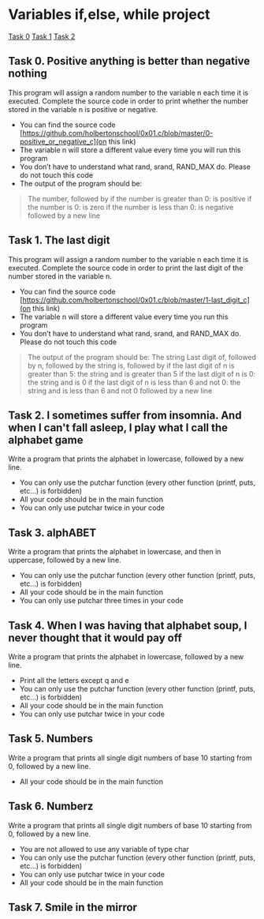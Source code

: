 # Variables if,else, while project

[Task 0](#task0)
[Task 1](#task1)
[Task 2](#task2)

## Task 0. Positive anything is better than negative nothing <a name="task0"></a> 
This program will assign a random number to the variable n each time it is executed. Complete the source code in order to print whether the number stored in the variable n is positive or negative.

- You can find the source code [https://github.com/holbertonschool/0x01.c/blob/master/0-positive_or_negative_c](on this link)
- The variable n will store a different value every time you will run this program
- You don’t have to understand what rand, srand, RAND_MAX do. Please do not touch this code
- The output of the program should be:
>The number, followed by
>if the number is greater than 0: is positive
>if the number is 0: is zero
>if the number is less than 0: is negative
>followed by a new line

## Task 1. The last digit <a name="task1"></a>
This program will assign a random number to the variable n each time it is executed. Complete the source code in order to print the last digit of the number stored in the variable n.

- You can find the source code [https://github.com/holbertonschool/0x01.c/blob/master/1-last_digit_c](on this link)
- The variable n will store a different value every time you run this program
- You don’t have to understand what rand, srand, and RAND_MAX do. Please do not touch this code
>The output of the program should be:
>The string Last digit of, followed by n, followed by the string is, followed by
>if the last digit of n is greater than 5: the string and is greater than 5
>if the last digit of n is 0: the string and is 0
>if the last digit of n is less than 6 and not 0: the string and is less than 6 and not 0
>followed by a new line

## Task 2. I sometimes suffer from insomnia. And when I can't fall asleep, I play what I call the alphabet game <a name="task2"></a>
Write a program that prints the alphabet in lowercase, followed by a new line.
- You can only use the putchar function (every other function (printf, puts, etc…) is forbidden)
- All your code should be in the main function
- You can only use putchar twice in your code

## Task 3. alphABET <a name="task3"></a>
Write a program that prints the alphabet in lowercase, and then in uppercase, followed by a new line.
- You can only use the putchar function (every other function (printf, puts, etc…) is forbidden)
- All your code should be in the main function
- You can only use putchar three times in your code

## Task 4. When I was having that alphabet soup, I never thought that it would pay off <a name="task4"></a>
Write a program that prints the alphabet in lowercase, followed by a new line.
- Print all the letters except q and e
- You can only use the putchar function (every other function (printf, puts, etc…) is forbidden)
- All your code should be in the main function
- You can only use putchar twice in your code

## Task 5. Numbers <a name="task5"></a>
Write a program that prints all single digit numbers of base 10 starting from 0, followed by a new line.
- All your code should be in the main function

## Task 6. Numberz <a name="task6"></a>
Write a program that prints all single digit numbers of base 10 starting from 0, followed by a new line.
- You are not allowed to use any variable of type char
- You can only use the putchar function (every other function (printf, puts, etc…) is forbidden)
- You can only use putchar twice in your code
- All your code should be in the main function

## Task 7. Smile in the mirror
